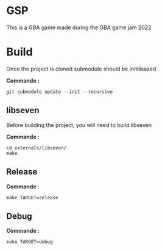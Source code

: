 # GSP

This is a GBA game made during the GBA game jam 2022

# Build

Once the project is cloned submodule should be initilisazed

**Commande :**
```
git submodule update --init --recursive
```

## libseven

Before building the project, you will need to build libseven

**Commande :**
```
cd externals/libseven/
make
```

## Release

**Commande :**
```
make TARGET=release
```

## Debug

**Commande :**
```
make TARGET=debug
```
